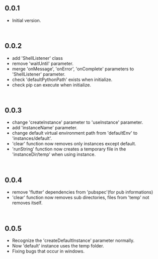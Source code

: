 ## 0.0.1
- Initial version.

<br />

## 0.0.2
- add 'ShellListener' class
- remove 'waitUntil' parameter.
- merge 'onMessage', 'onError', 'onComplete' parameters to 'ShellListener' parameter.
- check 'defaultPythonPath' exists when initialize.
- check pip can execute when initialize.

<br />

## 0.0.3
- change 'createInstance' parameter to 'useInstance' parameter.
- add 'instanceName' parameter.
- change default virtual environment path from 'defaultEnv' to 'instances/default'.
- 'clear' function now removes only instances except default.
- 'runString' function now creates a temporary file in the 'instanceDir/temp' when using instance.

<br />

## 0.0.4
- remove 'flutter' dependencies from 'pubspec'(for pub informations)
- 'clear' function now removes sub directories, files from 'temp' not removes itself.

<br />

## 0.0.5
- Recognize the 'createDefaultInstance' parameter normally.
- Now 'default' instance uses the temp folder.
- Fixing bugs that occur in windows.
